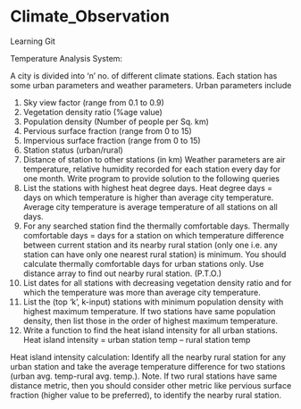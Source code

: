 # Climate_Observation
Learning Git

Temperature Analysis System:

A city is divided into ‘n’ no. of different climate stations. Each station has some urban parameters and weather parameters. Urban parameters include
1.	Sky view factor (range from 0.1 to 0.9) 
2.	Vegetation density ratio (%age value)
3.	Population density (Number of people per Sq. km)
4.	Pervious surface fraction (range from 0 to 15)
5.	Impervious surface fraction (range from 0 to 15)
6.	Station status (urban/rural) 
7.	Distance of station to other stations (in km) 
Weather parameters are air temperature, relative humidity recorded for each station every day for one month. 
Write program to provide solution to the  following queries
1.	List the stations with highest heat degree days.
Heat degree days = days on which temperature is higher than average city temperature. Average city temperature is average temperature of all stations on all days.
2.	For any searched station find the thermally comfortable days.
Thermally comfortable days = days for a station on which temperature difference between current station and its nearby rural station (only one i.e. any station can have only one nearest rural station) is minimum. You should calculate thermally comfortable days for urban stations only. Use distance array to find out nearby rural station.
            (P.T.O.)
3.	List dates for all stations with decreasing vegetation density ratio and for which the temperature was more than average city temperature.									            
4.	List the (top ‘k’, k-input) stations with minimum population density with highest maximum temperature. If two stations have same population density, then list those in the order of highest maximum temperature.
5.	Write a function to find the heat island intensity for all urban stations.
Heat island intensity = urban station temp – rural station temp 

Heat island intensity calculation: Identify all the nearby rural station for any urban station and take the average temperature difference for two stations (urban avg. temp-rural avg. temp.).
Note. If two rural stations have same distance metric, then you should consider other metric like pervious surface fraction (higher value to be preferred), to identify the nearby rural station. 

